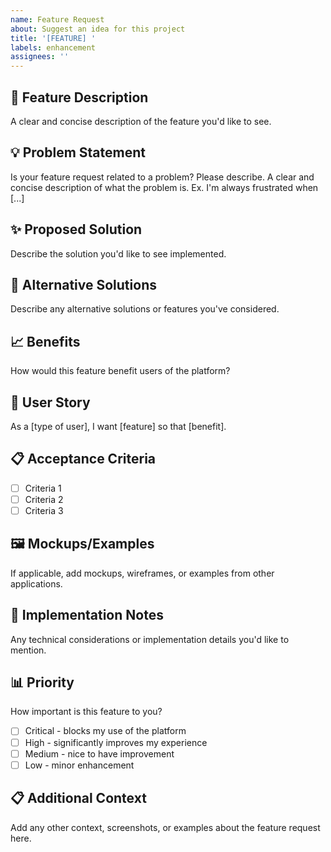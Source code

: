 ```yaml
---
name: Feature Request
about: Suggest an idea for this project
title: '[FEATURE] '
labels: enhancement
assignees: ''
---
```


## 🚀 Feature Description
A clear and concise description of the feature you'd like to see.

## 💡 Problem Statement
Is your feature request related to a problem? Please describe.
A clear and concise description of what the problem is. Ex. I'm always frustrated when [...]

## ✨ Proposed Solution
Describe the solution you'd like to see implemented.

## 🔄 Alternative Solutions
Describe any alternative solutions or features you've considered.

## 📈 Benefits
How would this feature benefit users of the platform?

## 🎯 User Story
As a [type of user], I want [feature] so that [benefit].

## 📋 Acceptance Criteria
- [ ] Criteria 1
- [ ] Criteria 2
- [ ] Criteria 3

## 🖼️ Mockups/Examples
If applicable, add mockups, wireframes, or examples from other applications.

## 🔧 Implementation Notes
Any technical considerations or implementation details you'd like to mention.

## 📊 Priority
How important is this feature to you?
- [ ] Critical - blocks my use of the platform
- [ ] High - significantly improves my experience
- [ ] Medium - nice to have improvement
- [ ] Low - minor enhancement

## 📋 Additional Context
Add any other context, screenshots, or examples about the feature request here.
